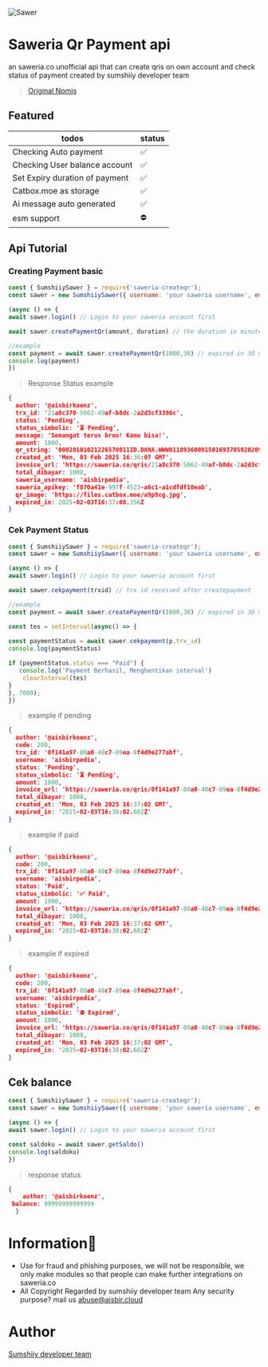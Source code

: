![Sawer](https://cdn.aisbir.cloud/saweriaa.png)
# Saweria Qr Payment api
an saweria.co unofficial api that can create qris on own account and check status of payment
created by sumshiiy developer team

> [Original Npmjs](https://www.npmjs.com/package/saweria-createqr)

## Featured
| todos | status |
|--|--|
| Checking Auto payment | ✅ |
| Checking User balance account | ✅ |
| Set Expiry duration of payment | ✅ |
| Catbox.moe as storage | ✅ |
| Ai message auto generated | ✅ |
| esm support | ⛔ |

## Api Tutorial

 ### **Creating Payment basic**
 ```js
const { SumshiiySawer } = require('saweria-createqr');
const sawer = new SumshiiySawer({ username: 'your saweria username', email: 'your saweria email', password: 'your saweria password'});

(async () => {
await sawer.login() // Login to your saweria account first

 await sawer.createPaymentQr(amount, duration) // the duration in minute

//example
const payment = await sawer.createPaymentQr(1000,30) // expired in 30 minute
console.log(payment)
})
```

> Response Status example
```json
{
  author: '@aisbirkoenz',
  trx_id: '21a8c370-5062-49af-b8dc-2a2d3cf3396c',
  status: 'Pending',
  status_simbolic: '⏳ Pending',
  message: 'Semangat terus broo! Kamu bisa!',
  amount: 1000,
  qr_string: '00020101021226570011ID.DANA.WWW011893600915016937059202091693705920303UME51440014ID.CO.QRIS.WWW0215ID20210917307330303UME520473925303360540410085802ID5907saweria6015Kota Jakarta Pu61051034062720115ree9HxQL8uRztkJ60490011ID.DANA.WWW0425MER20210714007745096086410501163048419',
  created_at: 'Mon, 03 Feb 2025 16:36:07 GMT',
  invoice_url: 'https://saweria.co/qris/21a8c370-5062-49af-b8dc-2a2d3cf3396c',
  total_dibayar: 1008,
  saweria_username: 'aisbirpedia',
  saweria_apikey: 'f870a41e-997f-4523-a6c1-a1cdfdf10eab',
  qr_image: 'https://files.catbox.moe/a9p9cg.jpg',
  expired_in: 2025-02-03T16:37:08.356Z
}
```

### Cek Payment Status
 ```js
const { SumshiiySawer } = require('saweria-createqr');
const sawer = new SumshiiySawer({ username: 'your saweria username', email: 'your saweria email', password: 'your saweria password'});

(async () => {
await sawer.login() // Login to your saweria account first

 await sawer.cekpayment(trxid) // trx id received after createpayment

//example
const payment = await sawer.createPaymentQr(1000,30) // expired in 30 minute

const tes = setInterval(async() => {
   
 const paymentStatus = await sawer.cekpayment(p.trx_id)
 console.log(paymentStatus)

 if (paymentStatus.status === "Paid") {
    console.log('Payment Berhasil, Menghentikan interval')
     clearInterval(tes)
 }
}, 7000);
})
```
> example if pending
```json
{
  author: '@aisbirkoenz',
  code: 200,
  trx_id: '0f141a97-80a0-48c7-89ea-8f4d9e277abf',
  username: 'aisbirpedia',
  status: 'Pending',
  status_simbolic: '⏳ Pending',
  amount: 1000,
  invoice_url: 'https://saweria.co/qris/0f141a97-80a0-48c7-89ea-8f4d9e277abf',
  total_dibayar: 1008,
  created_at: 'Mon, 03 Feb 2025 16:37:02 GMT',
  expired_in: '2025-02-03T16:38:02.602Z'
}
```
>  example if paid
```json
{
  author: '@aisbirkoenz',
  code: 200,
  trx_id: '0f141a97-80a0-48c7-89ea-8f4d9e277abf',
  username: 'aisbirpedia',
  status: 'Paid',
  status_simbolic: '✅ Paid',
  amount: 1000,
  invoice_url: 'https://saweria.co/qris/0f141a97-80a0-48c7-89ea-8f4d9e277abf',
  total_dibayar: 1008,
  created_at: 'Mon, 03 Feb 2025 16:37:02 GMT',
  expired_in: '2025-02-03T16:38:02.602Z'
}
```

> example if expired
```json
{
  author: '@aisbirkoenz',
  code: 200,
  trx_id: '0f141a97-80a0-48c7-89ea-8f4d9e277abf',
  username: 'aisbirpedia',
  status: 'Expired',
  status_simbolic: '⛔ Expired',
  amount: 1000,
  invoice_url: 'https://saweria.co/qris/0f141a97-80a0-48c7-89ea-8f4d9e277abf',
  total_dibayar: 1008,
  created_at: 'Mon, 03 Feb 2025 16:37:02 GMT',
  expired_in: '2025-02-03T16:38:02.602Z'
}
```

## Cek balance
```js
const { SumshiiySawer } = require('saweria-createqr');
const sawer = new SumshiiySawer({ username: 'your saweria username', email: 'your saweria email', password: 'your saweria password'});

(async () => {
await sawer.login() // Login to your saweria account first

const saldoku = await sawer.getSaldo()
console.log(saldoku)
})
```

> response status
```json
{ 
    author: '@aisbirkoenz',
 balance: 99999999999999
  }
```
 # Information🚨
- Use for fraud and phishing purposes, we will not be responsible, we only make modules so that people can make further integrations on saweria.co
- All Copyright Regarded by sumshiiy developer team
Any security purpose? mail us [abuse@aisbir.cloud](mailto:abuse@aisbir.cloud)

# Author
[Sumshiiy developer team](https://t.me/aisbirkoenz)
